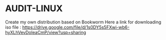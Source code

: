 # AUDIT-LINUX
Create my own distribution based on Bookworm
Here a link for downloading iso file : https://drive.google.com/file/d/1s0DY5s5FXwi-wb6-hyXLhVevDoIeaCmP/view?usp=sharing
